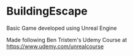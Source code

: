 # BuildingEscape
Basic Game developed using Unreal Engine

Made following Ben Tristem's Udemy Course at https://www.udemy.com/unrealcourse
